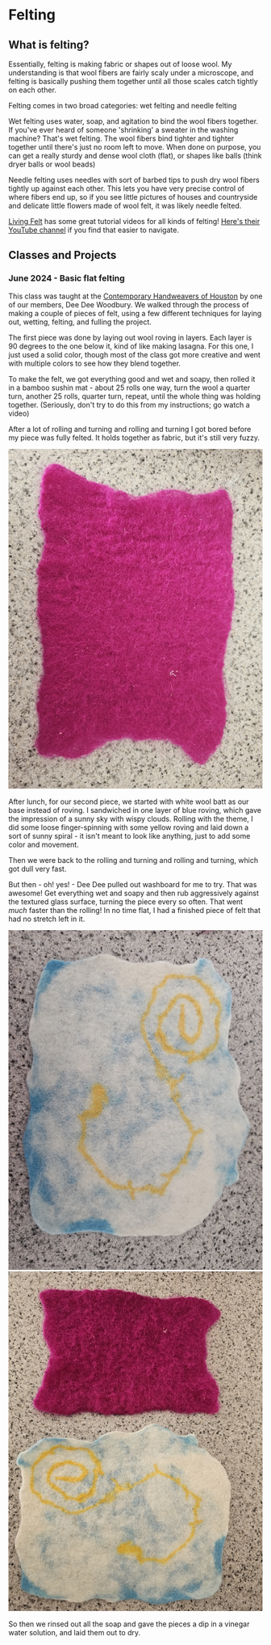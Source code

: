 # Felting

## What is felting?

Essentially, felting is making fabric or shapes out of loose wool. My understanding is that wool fibers are fairly scaly under a microscope, and felting is basically pushing them together until all those scales catch tightly on each other.

Felting comes in two broad categories: wet felting and needle felting

Wet felting uses water, soap, and agitation to bind the wool fibers together. If you've ever heard of someone 'shrinking' a sweater in the washing machine? That's wet felting. The wool fibers bind tighter and tighter together until there's just no room left to move. When done on purpose, you can get a really sturdy and dense wool cloth (flat), or shapes like balls (think dryer balls or wool beads)

Needle felting uses needles with sort of barbed tips to push dry wool fibers tightly up against each other. This lets you have very precise control of where fibers end up, so if you see little pictures of houses and countryside and delicate little flowers made of wool felt, it was likely needle felted.

[Living Felt](https://feltingsupplies.livingfelt.com/learn) has some great tutorial videos for all kinds of felting! [Here's their YouTube channel](https://www.youtube.com/livingfelt) if you find that easier to navigate.

## Classes and Projects

<h3 id="june-flat-felt-class">June 2024 - Basic flat felting</h3>

This class was taught at the [Contemporary Handweavers of Houston](weavehouston.org) by one of our members, Dee Dee Woodbury. We walked through the process of making a couple of pieces of felt, using a few different techniques for laying out, wetting, felting, and fulling the project.

The first piece was done by laying out wool roving in layers. Each layer is 90 degrees to the one below it, kind of like making lasagna. For this one, I just used a solid color, though most of the class got more creative and went with multiple colors to see how they blend together.

To make the felt, we got everything good and wet and soapy, then rolled it in a bamboo sushin mat - about 25 rolls one way, turn the wool a quarter turn, another 25 rolls, quarter turn, repeat, until the whole thing was holding together. (Seriously, don't try to do this from my instructions; go watch a video)

After a lot of rolling and turning and rolling and turning I got bored before my piece was fully felted. It holds together as fabric, but it's still very fuzzy.

<photo-gallery>
    <img src="/pages/hobbies/felting/20240618_100336_(WebShare).jpg" alt="The first piece, magenta, fairly fuzzy">
</photo-gallery>

After lunch, for our second piece, we started with white wool batt as our base instead of roving. I sandwiched in one layer of blue roving, which gave the impression of a sunny sky with wispy clouds. Rolling with the theme, I did some loose finger-spinning with some yellow roving and laid down a sort of sunny spiral - it isn't meant to look like anything, just to add some color and movement.

Then we were back to the rolling and turning and rolling and turning, which got dull very fast.

But then - oh! yes! - Dee Dee pulled out washboard for me to try. That was awesome! Get everything wet and soapy and then rub aggressively against the textured glass surface, turning the piece every so often. That went _much_ faster than the rolling! In no time flat, I had a finished piece of felt that had no stretch left in it.

<photo-gallery>
    <img src="/pages/hobbies/felting/20240618_100333_(WebShare).jpg" alt="The second, blue-and-white piece">
    <img src="/pages/hobbies/felting/20240616_152057_(WebShare).jpg" alt="Both pieces side by side; the blue piece is slightly larger and much smoother than the magenta piece">
</photo-gallery>

So then we rinsed out all the soap and gave the pieces a dip in a vinegar water solution, and laid them out to dry.